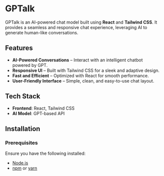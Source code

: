 # GPTalk

GPTalk is an AI-powered chat model built using **React** and **Tailwind CSS**. It provides a seamless and responsive chat experience, leveraging AI to generate human-like conversations.

## Features

- **AI-Powered Conversations** – Interact with an intelligent chatbot powered by GPT.
- **Responsive UI** – Built with Tailwind CSS for a sleek and adaptive design.
- **Fast and Efficient** – Optimized with React for smooth performance.
- **User-Friendly Interface** – Simple, clean, and easy-to-use chat layout.

## Tech Stack

- **Frontend**: React, Tailwind CSS
- **AI Model**: GPT-based API

## Installation

### Prerequisites
Ensure you have the following installed:
- [Node.js](https://nodejs.org/)
- [npm](https://www.npmjs.com/) or [yarn](https://yarnpkg.com/)

